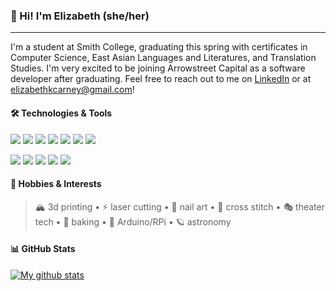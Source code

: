 <!--
**elizabethcarney/elizabethcarney** is a ✨ _special_ ✨ repository because its `README.md` (this file) appears on your GitHub profile.-->

### :wave: Hi! I'm Elizabeth (she/her)  
---

I'm a student at Smith College, graduating this spring with certificates in Computer Science, East Asian Languages and Literatures, and Translation Studies. I'm very excited to be joining Arrowstreet Capital as a software developer after graduating. Feel free to reach out to me on [LinkedIn](https://www.linkedin.com/in/elizabeth-kim-carney/) or at <elizabethkcarney@gmail.com>!

#### :hammer_and_wrench: Technologies & Tools  

![](https://img.shields.io/badge/-Python-informational?style=flat&logo=python&logoColor=48ACF7&labelColor=06102A&color=48ACF7)
![](https://img.shields.io/badge/-JavaScript-informational?style=flat&logo=javascript&logoColor=48ACF7&labelColor=06102A&color=48ACF7)
![](https://img.shields.io/badge/-HTML-informational?style=flat&logo=html5&logoColor=48ACF7&labelColor=06102A&color=48ACF7)
![](https://img.shields.io/badge/-CSS-informational?style=flat&logo=css3&logoColor=48ACF7&labelColor=06102A&color=48ACF7)
![](https://img.shields.io/badge/-Java-informational?style=flat&logo=java&logoColor=48ACF7&labelColor=06102A&color=48ACF7)
![](https://img.shields.io/badge/-C-informational?style=flat&logo=c&logoColor=48ACF7&labelColor=06102A&color=48ACF7)
![](https://img.shields.io/badge/-Arduino-informational?style=flat&logo=arduino&logoColor=48ACF7&labelColor=06102A&color=48ACF7)

![](https://img.shields.io/badge/-Microsoft_Office-informational?style=flat&logo=microsoft-office&logoColor=48ACF7&labelColor=06102A&color=48ACF7)
![](https://img.shields.io/badge/-G_Suite-informational?style=flat&logo=google&logoColor=48ACF7&labelColor=06102A&color=48ACF7)
![](https://img.shields.io/badge/-Adobe_Creative_Cloud-informational?style=flat&logo=adobe-creative-cloud&logoColor=48ACF7&labelColor=06102A&color=48ACF7)
![](https://img.shields.io/badge/-Inkscape-informational?style=flat&logo=inkscape&logoColor=48ACF7&labelColor=06102A&color=48ACF7)
![](https://img.shields.io/badge/-Visual_Studio_Code-informational?style=flat&logo=visual-studio-code&logoColor=48ACF7&labelColor=06102A&color=48ACF7)



#### :art: Hobbies & Interests  

> :mountain_snow: 3d printing • :zap: laser cutting • :nail_care: nail art • :thread: cross stitch • :performing_arts: theater tech • :pie: baking • :space_invader: Arduino/RPi • :ringed_planet: astronomy  

#### :bar_chart: GitHub Stats

[![My github stats](https://github-readme-stats.vercel.app/api?username=elizabethcarney&hide=stars&show_icons=true&theme=algolia)](https://github.com/anuraghazra/github-readme-stats)
